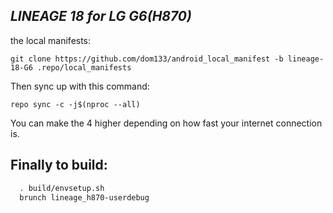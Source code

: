 _LINEAGE 18 for LG G6(H870)_
---------------------------

the local manifests:

	git clone https://github.com/dom133/android_local_manifest -b lineage-18-G6 .repo/local_manifests

Then sync up with this command:

	repo sync -c -j$(nproc --all) 
	
You can make the 4 higher depending on how fast your internet connection is. 

Finally to build:
-----------------

```bash
  . build/envsetup.sh
  brunch lineage_h870-userdebug
```
